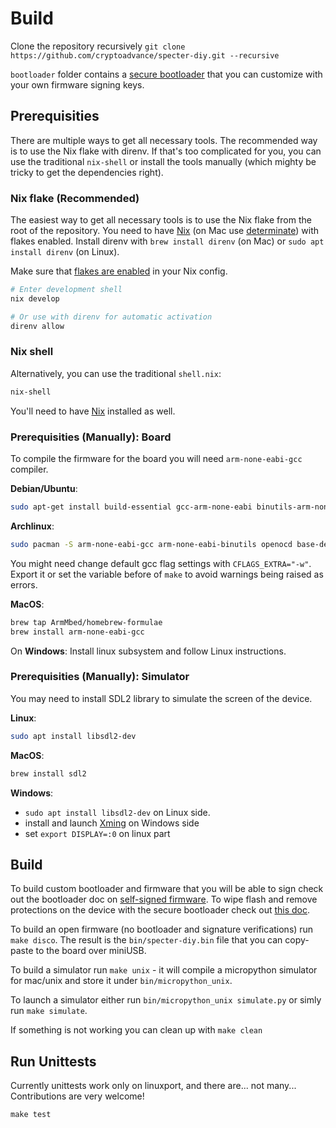 # Build

Clone the repository recursively `git clone https://github.com/cryptoadvance/specter-diy.git --recursive`

`bootloader` folder contains a [secure bootloader](https://github.com/cryptoadvance/specter-bootloader) that you can customize with your own firmware signing keys.

## Prerequisities

There are multiple ways to get all necessary tools. The recommended way is to use the Nix flake with direnv.
If that's too complicated for you, you can use the traditional `nix-shell` or install the tools manually (which mighty be tricky to get the dependencies right).

### Nix flake (Recommended)

The easiest way to get all necessary tools is to use the Nix flake from the root of the repository. You need to have [Nix](https://nixos.org/) (on Mac use [determinate](https://github.com/DeterminateSystems/nix-installer)) with flakes enabled.
Install direnv with `brew install direnv` (on Mac) or `sudo apt install direnv` (on Linux).

Make sure that [flakes are enabled](https://nixos.wiki/wiki/Flakes) in your Nix config.

```sh
# Enter development shell
nix develop

# Or use with direnv for automatic activation
direnv allow
```


### Nix shell

Alternatively, you can use the traditional `shell.nix`:

```sh
nix-shell
```
You'll need to have [Nix](https://nixos.org/) installed as well.

### Prerequisities (Manually): Board

To compile the firmware for the board you will need `arm-none-eabi-gcc` compiler.

**Debian/Ubuntu**:
```sh
sudo apt-get install build-essential gcc-arm-none-eabi binutils-arm-none-eabi gdb-multiarch openocd
```

**Archlinux**:
```sh
sudo pacman -S arm-none-eabi-gcc arm-none-eabi-binutils openocd base-devel python-case
```
You might need change default gcc flag settings with `CFLAGS_EXTRA="-w"`. Export it or set the variable before of `make`
to avoid warnings being raised as errors.

**MacOS**:
```sh
brew tap ArmMbed/homebrew-formulae
brew install arm-none-eabi-gcc
```

On **Windows**: Install linux subsystem and follow Linux instructions.

### Prerequisities (Manually): Simulator

You may need to install SDL2 library to simulate the screen of the device.

**Linux**:
```sh
sudo apt install libsdl2-dev
```

**MacOS**:
```sh
brew install sdl2
```

**Windows**:
- `sudo apt install libsdl2-dev` on Linux side.
- install and launch [Xming](https://sourceforge.net/projects/xming/) on Windows side
- set `export DISPLAY=:0` on linux part

## Build

To build custom bootloader and firmware that you will be able to sign check out the bootloader doc on [self-signed firmware](https://github.com/cryptoadvance/specter-bootloader/blob/master/doc/selfsigned.md). To wipe flash and remove protections on the device with the secure bootloader check out [this doc](https://github.com/cryptoadvance/specter-bootloader/blob/master/doc/remove_protection.md).

To build an open firmware (no bootloader and signature verifications) run `make disco`. The result is the `bin/specter-diy.bin` file that you can copy-paste to the board over miniUSB.

To build a simulator run `make unix` - it will compile a micropython simulator for mac/unix and store it under `bin/micropython_unix`.

To launch a simulator either run `bin/micropython_unix simulate.py` or simly run `make simulate`.

If something is not working you can clean up with `make clean`

## Run Unittests

Currently unittests work only on linuxport, and there are... not many... Contributions are very welcome!

```
make test
```
